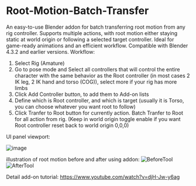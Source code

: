 # Root-Motion-Batch-Transfer
An easy-to-use Blender addon for batch transferring root motion from any rig controller. Supports multiple actions, with root motion either staying static at world origin or following a selected target controller. Ideal for game-ready animations and an efficient workflow. 
Compatible with Blender 4.3.2 and earlier versions.
Workflow:
1. Select Rig (Amature)
2. Go to pose mode and Select all controllers that will control the entire character with the same behavior as the Root controller (in most cases 2 IK leg, 2 IK hand and torso (COG)), select more if your rig has more limbs
3. Click Add Controller button, to add them to Add-on lists
4. Define which is Root controller, and which is target (usually it is Torso, you can choose whatever you want root to follow)
5. Click Tranfer to Root button for currently action. Batch Tranfer to Root for all action from rig. (Keep in world origin toggle enable if you want Root controller reset back to world origin 0,0,0)

UI panel viewport:

![image](https://github.com/user-attachments/assets/81794a75-6d2d-47d8-b35d-bbd23423840c)

illustration of root motion before and after using addon:
![BeforeTool](https://github.com/user-attachments/assets/56a7a969-a53d-44db-aed3-7c37cad0d1f8)
![AfterTool](https://github.com/user-attachments/assets/d2ebd382-3bab-4f4f-ae78-fd5e9eec0659)

Detail add-on tutorial: https://www.youtube.com/watch?v=djH-Jw-y6ag
